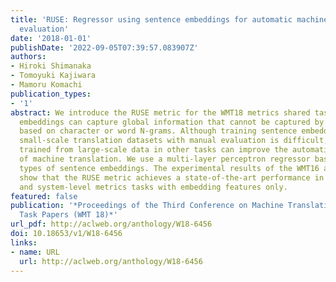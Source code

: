 ```yaml
---
title: 'RUSE: Regressor using sentence embeddings for automatic machine translation
  evaluation'
date: '2018-01-01'
publishDate: '2022-09-05T07:39:57.083907Z'
authors:
- Hiroki Shimanaka
- Tomoyuki Kajiwara
- Mamoru Komachi
publication_types:
- '1'
abstract: We introduce the RUSE metric for the WMT18 metrics shared task. Sentence
  embeddings can capture global information that cannot be captured by local features
  based on character or word N-grams. Although training sentence embeddings using
  small-scale translation datasets with manual evaluation is difficult, sentence embeddings
  trained from large-scale data in other tasks can improve the automatic evaluation
  of machine translation. We use a multi-layer perceptron regressor based on three
  types of sentence embeddings. The experimental results of the WMT16 and WMT17 datasets
  show that the RUSE metric achieves a state-of-the-art performance in both segment-
  and system-level metrics tasks with embedding features only.
featured: false
publication: '*Proceedings of the Third Conference on Machine Translation: Shared
  Task Papers (WMT 18)*'
url_pdf: http://aclweb.org/anthology/W18-6456
doi: 10.18653/v1/W18-6456
links:
- name: URL
  url: http://aclweb.org/anthology/W18-6456
---
```


